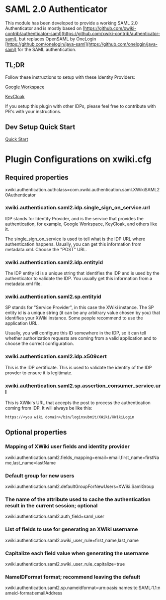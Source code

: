 # SAML 2.0 Authenticator 

This module has been developed to provide a working SAML 2.0 Authenticator and is mostly based on
[https://github.com/xwiki-contrib/authenticator-saml](https://github.com/xwiki-contrib/authenticator-saml), but replaces OpenSAML by OneLogin 
[https://github.com/onelogin/java-saml](https://github.com/onelogin/java-saml) for the SAML authentication.

## TL;DR

Follow these instructions to setup with these Identity Providers:

[Google Workspace](google-workspace-setup)

[KeyCloak](keycloak-setup)

If you setup this plugin with other IDPs, please feel free to contribute with PR's
with your instructions.

## Dev Setup Quick Start

[Quick Start](dev-quick-start)

# Plugin Configurations on xwiki.cfg

## Required properties

xwiki.authentication.authclass=com.xwiki.authentication.saml.XWikiSAML20Authenticator

### xwiki.authentication.saml2.idp.single_sign_on_service.url

IDP stands for Identity Provider, and is the service that provides the authentication, for example, Google Workspace, KeyCloak, and others like it.

The single_sign_on_service is used to tell what is the IDP URL where authentication happens. Usually, you can get this information from metadata.xml. Choose the "POST" URL.

### xwiki.authentication.saml2.idp.entityid

The IDP entity id is a unique string that identifies the IDP and is used by the
authenticator to validate the IDP. You usually get this information from a metadata.xml file.

### xwiki.authentication.saml2.sp.entityid

SP stands for "Service Provider", in this case the XWiki instance. The SP entity id
is a unique string (it can be any arbitrary value chosen by you) that identifies
your XWiki instance. Some people recommend to use the application URL.

Usually, you will configure this ID somewhere in the IDP, so it can tell whether authorization requests are coming from a valid application and to choose the correct configuration.

### xwiki.authentication.saml2.idp.x509cert

This is the IDP certificate. This is used to validate the identity of the IDP provder
to ensure it is legitimate.

### xwiki.authentication.saml2.sp.assertion_consumer_service.url

This is XWiki's URL that accepts the post to process the authentication coming from IDP. It will always be like this:

    https://<you wiki domain>/bin/loginsubmit/XWiki/XWikiLogin

## Optional properties

### Mapping of XWiki user fields and identity provider
xwiki.authentication.saml2.fields_mapping=email=email,first_name=firstName,last_name=lastName

### Default group for new users
xwiki.authentication.saml2.defaultGroupForNewUsers=XWiki.SamlGroup

### The name of the attribute used to cache the authentication result in the current session; optional
xwiki.authentication.saml2.auth_field=saml_user

### List of fields to use for generating an XWiki username
xwiki.authentication.saml2.xwiki_user_rule=first_name,last_name

### Capitalize each field value when generating the username
xwiki.authentication.saml2.xwiki_user_rule_capitalize=true

### NameIDFormat format; recommend leaving the default
xwiki.authentication.saml2.sp.nameidformat=urn:oasis:names:tc:SAML:1.1:nameid-format:emailAddress
